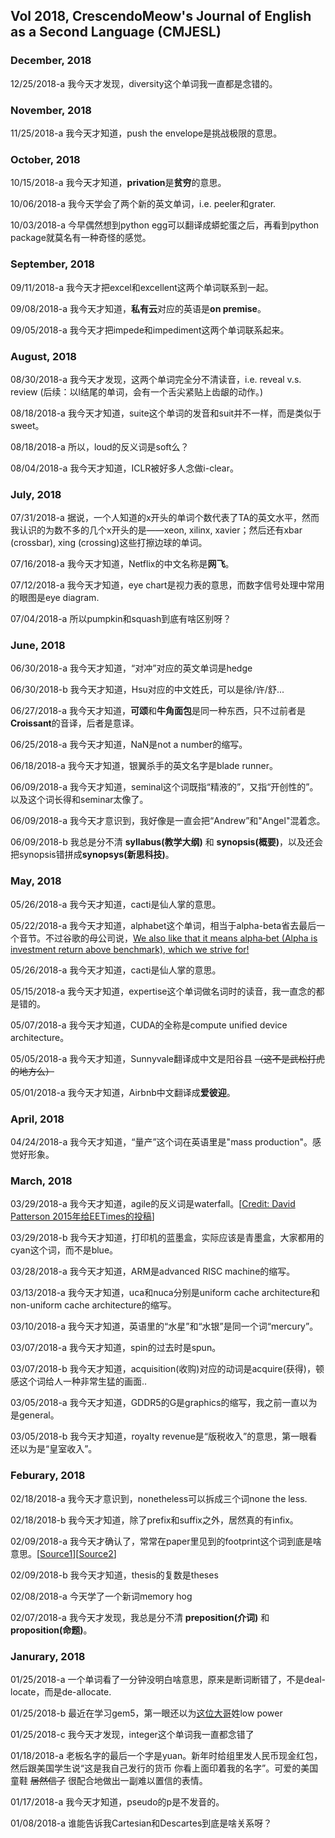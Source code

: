 ## Vol 2018, CrescendoMeow's Journal of English as a Second Language (CMJESL)

### December, 2018

12/25/2018-a 我今天才发现，diversity这个单词我一直都是念错的。

### November, 2018

11/25/2018-a 我今天才知道，push the envelope是挑战极限的意思。

### October, 2018

10/15/2018-a 我今天才知道，**privation**是**贫穷**的意思。

10/06/2018-a 我今天学会了两个新的英文单词，i.e. peeler和grater.

10/03/2018-a 今早偶然想到python egg可以翻译成蟒蛇蛋之后，再看到python package就莫名有一种奇怪的感觉。

### September, 2018

09/11/2018-a 我今天才把excel和excellent这两个单词联系到一起。

09/08/2018-a 我今天才知道，**私有云**对应的英语是**on premise**。

09/05/2018-a 我今天才把impede和impediment这两个单词联系起来。

### August, 2018

08/30/2018-a 我今天才发现，这两个单词完全分不清读音，i.e. reveal v.s. review (后续：以l结尾的单词，会有一个舌尖紧贴上齿龈的动作。)

08/18/2018-a 我今天才知道，suite这个单词的发音和suit并不一样，而是类似于sweet。

08/18/2018-a 所以，loud的反义词是soft么？

08/04/2018-a 我今天才知道，ICLR被好多人念做i-clear。

### July, 2018

07/31/2018-a 据说，一个人知道的x开头的单词个数代表了TA的英文水平，然而我认识的为数不多的几个x开头的是——xeon, xilinx, xavier；然后还有xbar (crossbar), xing (crossing)这些打擦边球的单词。

07/16/2018-a 我今天才知道，Netflix的中文名称是**网飞**。

07/12/2018-a 我今天才知道，eye chart是视力表的意思，而数字信号处理中常用的眼图是eye diagram.

07/04/2018-a 所以pumpkin和squash到底有啥区别呀？

### June, 2018

06/30/2018-a 我今天才知道，“对冲”对应的英文单词是hedge

06/30/2018-b 我今天才知道，Hsu对应的中文姓氏，可以是徐/许/舒...

06/27/2018-a 我今天才知道，**可颂**和**牛角面包**是同一种东西，只不过前者是**Croissant**的音译，后者是意译。

06/25/2018-a 我今天才知道，NaN是not a number的缩写。

06/18/2018-a 我今天才知道，银翼杀手的英文名字是blade runner。

06/09/2018-a 我今天才知道，seminal这个词既指“精液的”，又指“开创性的”。以及这个词长得和seminar太像了。

06/09/2018-a 我今天才意识到，我好像是一直会把“Andrew”和"Angel"混着念。

06/09/2018-b 我总是分不清 **syllabus(教学大纲)** 和 **synopsis(概要)**，以及还会把synopsis错拼成**synopsys(新思科技)**。

### May, 2018

05/26/2018-a 我今天才知道，cacti是仙人掌的意思。

05/22/2018-a 我今天才知道，alphabet这个单词，相当于alpha-beta省去最后一个音节。不过谷歌的母公司说，[We also like that it means alpha‑bet (Alpha is investment return above benchmark), which we strive for!](https://abc.xyz/)

05/26/2018-a 我今天才知道，cacti是仙人掌的意思。

05/15/2018-a 我今天才知道，expertise这个单词做名词时的读音，我一直念的都是错的。

05/07/2018-a 我今天才知道，CUDA的全称是compute unified device architecture。

05/05/2018-a 我今天才知道，Sunnyvale翻译成中文是阳谷县 ~~（这不是武松打虎的地方么）~~

05/01/2018-a 我今天才知道，Airbnb中文翻译成**爱彼迎**。

### April, 2018

04/24/2018-a 我今天才知道，“量产”这个词在英语里是"mass production"。感觉好形象。

### March, 2018

03/29/2018-a 我今天才知道，agile的反义词是waterfall。[[Credit: David Patterson 2015年给EETimes的投稿](https://www.eetimes.com/agile-design-for-hardware-part-i/)]

03/29/2018-b 我今天才知道，打印机的蓝墨盒，实际应该是青墨盒，大家都用的cyan这个词，而不是blue。

03/28/2018-a 我今天才知道，ARM是advanced RISC machine的缩写。

03/13/2018-a 我今天才知道，uca和nuca分别是uniform cache architecture和non-uniform cache architecture的缩写。

03/10/2018-a 我今天才知道，英语里的“水星”和“水银”是同一个词“mercury”。

03/07/2018-a 我今天才知道，spin的过去时是spun。

03/07/2018-b 我今天才知道，acquisition(收购)对应的动词是acquire(获得)，顿感这个词给人一种非常生猛的画面..

03/05/2018-a 我今天才知道，GDDR5的G是graphics的缩写，我之前一直以为是general。

03/05/2018-b 我今天才知道，royalty revenue是“版税收入”的意思，第一眼看还以为是“皇室收入”。

### Feburary, 2018

02/18/2018-a 我今天才意识到，nonetheless可以拆成三个词none the less.

02/18/2018-b 我今天才知道，除了prefix和suffix之外，居然真的有infix。

02/09/2018-a 我今天才确认了，常常在paper里见到的footprint这个词到底是啥意思。[[Source1](https://en.wikipedia.org/wiki/Footprint_(electronics))][[Source2](https://en.wikipedia.org/wiki/Memory_footprint)]

02/09/2018-b 我今天才知道，thesis的复数是theses

02/08/2018-a 今天学了一个新词memory hog

02/07/2018-a 我今天才发现，我总是分不清 **preposition(介词)** 和 **proposition(命题)**。

### Janurary, 2018

01/25/2018-a 一个单词看了一分钟没明白啥意思，原来是断词断错了，不是deal-locate，而是de-allocate.

01/25/2018-b 最近在学习gem5，第一眼还以为[这位大哥](https://faculty.engineering.ucdavis.edu/lowepower/)姓low power

01/25/2018-c 我今天才发现，integer这个单词我一直都念错了

01/18/2018-a 老板名字的最后一个字是yuan。新年时给组里发人民币现金红包，然后跟美国学生说“这是我自己发行的货币 你看上面印着我的名字”。可爱的美国童鞋 ~~居然信了~~ 很配合地做出一副难以置信的表情。

01/17/2018-a 我今天才知道，pseudo的p是不发音的。

01/08/2018-a 谁能告诉我Cartesian和Descartes到底是啥关系呀？
